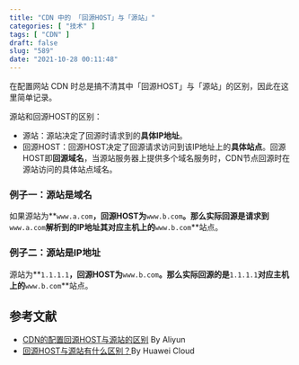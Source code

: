 ```yaml
---
title: "CDN 中的 「回源HOST」与「源站」"
categories: [ "技术" ]
tags: [ "CDN" ]
draft: false
slug: "589"
date: "2021-10-28 00:11:48"
---
```


在配置网站 CDN 时总是搞不清其中「回源HOST」与「源站」的区别，因此在这里简单记录。

源站和回源HOST的区别：

- 源站：源站决定了回源时请求到的**具体IP地址**。
- 回源HOST：回源HOST决定了回源请求访问到该IP地址上的**具体站点**。回源HOST即**回源域名**，当源站服务器上提供多个域名服务时，CDN节点回源时在源站访问的具体站点域名。

### **例子一：源站是域名**

如果源站为**`www.a.com`**，回源HOST为**`www.b.com`**。那么实际回源是请求到**`www.a.com`**解析到的IP地址其对应主机上的**`www.b.com`**站点。

### **例子二：源站是IP地址**

源站为**`1.1.1.1`**，回源HOST为**`www.b.com`**。那么实际回源的是**`1.1.1.1`**对应主机上的**`www.b.com`**站点。

## 参考文献

- [CDN的配置回源HOST与源站的区别](https://help.aliyun.com/document_detail/40117.html) By Aliyun
- [回源HOST与源站有什么区别？](https://support.huaweicloud.com/cdn_faq/cdn_faq_0016.html)By Huawei Cloud
